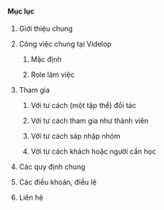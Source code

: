 #### Mục lục

1. Giới thiệu chung

2. Công việc chung tại Videlop
   
   1. Mặc định
   
   2. Role làm việc

3. Tham gia
   
   1. Với tư cách (một tập thể) đối tác
   
   2. Với tư cách tham gia như thành viên
   
   3. Với tư cách sáp nhập nhóm
   
   4. Với tư cách khách hoặc người cần học

4. Các quy định chung

5. Các điều khoản, điều lệ

6. Liên hệ
